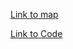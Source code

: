 [Link to map](Rbosca.github.io)

[Link to Code](https://github.com/Rbosca/Rbosca.github.io/blob/master/index.html)
